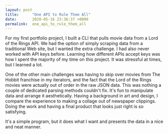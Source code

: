 ```yaml
---
layout: post
title:      "One API to Rule Them All"
date:       2020-05-16 23:36:37 +0000
permalink:  one_api_to_rule_them_all
---
```



For my first portfolio project, I built a CLI that pulls movie data from a Lord of the Rings API. We had the option of simply scraping data from a traditional Web site, but I wanted the extra challenge. I had also never worked with API keys before. Learning how different APIs accept keys was how I spent the majority of my time on this project. It was stressful at times, but I learned a lot.

One of the other main challenges was having to skip over movies from The Hobbit franchise in my iterators, and the fact that the Lord of the Rings movies were actually out of order in the raw JSON data. This was nothing a couple of dedicated parsing methods couldn't fix. It's fun to manipulate data and arrange it aesthetically. Having a background in art and design, I compare the experience to making a collage out of newspaper clippings. Doing the work and having a final product that looks just right is so satisfying.

It's a simple program, but it does what I want and presents the data in a nice and neat manner.
